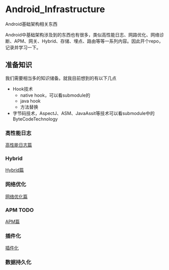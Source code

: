 # Android_Infrastructure
Android基础架构相关东西

Android中基础架构涉及到的东西也有很多，类似高性能日志、网路优化、网络诊断、APM、网关、Hybrid、存储、埋点、路由等等一系列内容。因此开个repo，记录并学习一下。

## 准备知识

我们需要相当多的知识储备。就我目前想到的有以下几点

* Hook技术
    * native hook，可以看submodule的
    * java hook
    * 方法替换
* 字节码技术，AspectJ、ASM、JavaAssit等技术可以看submodule中的ByteCodeTechnology 

### 高性能日志

[高性能日志篇](https://github.com/Guolei1130/Android_Infrastructure/tree/master/log_about)

### Hybrid

[Hybrid篇](./hybrid/hybrid.md)

### 网络优化

[网络优化篇](./android_network/网络优化篇.MD)

### APM TODO

[APM篇](https://github.com/Guolei1130/Android_Infrastructure/tree/master/android_apm)

### 插件化

[插件化](./插件化/readme.md)

### 数据持久化






